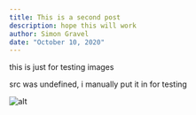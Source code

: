 ```yaml
---
title: This is a second post
description: hope this will work
author: Simon Gravel
date: "October 10, 2020"
---
```


this is just for testing images

src was undefined, i manually put it in for testing

<div>
  <img src=/img/img_0179.webp?nf_resize=fitp&w=400 alt=alt />
</div>

